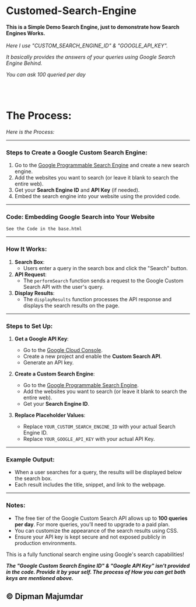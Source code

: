 # Customed-Search-Engine
<b> This is a Simple Demo Search Engine, just to demonstrate how Search Engines Works. </b> <br><br>
<i> Here I use "CUSTOM_SEARCH_ENGINE_ID" & "GOOGLE_API_KEY".</i><br>

<i>It basically provides the answers of your queries using Google Search Engine Behind.</i>
<br>

<p><i>You can ask 100 queried per day</i></p>
<br><br>

# The Process: 
<p>
<i>Here is the Process:</i>

---

### Steps to Create a Google Custom Search Engine:
1. Go to the [Google Programmable Search Engine](https://programmablesearchengine.google.com/about/) and create a new search engine.
2. Add the websites you want to search (or leave it blank to search the entire web).
3. Get your **Search Engine ID** and **API Key** (if needed).
4. Embed the search engine into your website using the provided code.

---

### Code: Embedding Google Search into Your Website

```
See the Code in the base.html
```

---

### How It Works:
1. **Search Box**:
   - Users enter a query in the search box and click the "Search" button.
2. **API Request**:
   - The `performSearch` function sends a request to the Google Custom Search API with the user's query.
3. **Display Results**:
   - The `displayResults` function processes the API response and displays the search results on the page.

---

### Steps to Set Up:
1. **Get a Google API Key**:
   - Go to the [Google Cloud Console](https://console.cloud.google.com/).
   - Create a new project and enable the **Custom Search API**.
   - Generate an API key.

2. **Create a Custom Search Engine**:
   - Go to the [Google Programmable Search Engine](https://programmablesearchengine.google.com/about/).
   - Add the websites you want to search (or leave it blank to search the entire web).
   - Get your **Search Engine ID**.

3. **Replace Placeholder Values**:
   - Replace `YOUR_CUSTOM_SEARCH_ENGINE_ID` with your actual Search Engine ID.
   - Replace `YOUR_GOOGLE_API_KEY` with your actual API Key.

---

### Example Output:
- When a user searches for a query, the results will be displayed below the search box.
- Each result includes the title, snippet, and link to the webpage.

---

### Notes:
- The free tier of the Google Custom Search API allows up to **100 queries per day**. For more queries, you’ll need to upgrade to a paid plan.
- You can customize the appearance of the search results using CSS.
- Ensure your API key is kept secure and not exposed publicly in production environments.

This is a fully functional search engine using Google's search capabilities!

<b><i>The "Google Custom Search Engine ID" & "Google API Key" isn't provided in the code. Provide it by your self. The process of How you can get both keys are mentioned above.</i></b>
</p>


## © Dipman Majumdar
